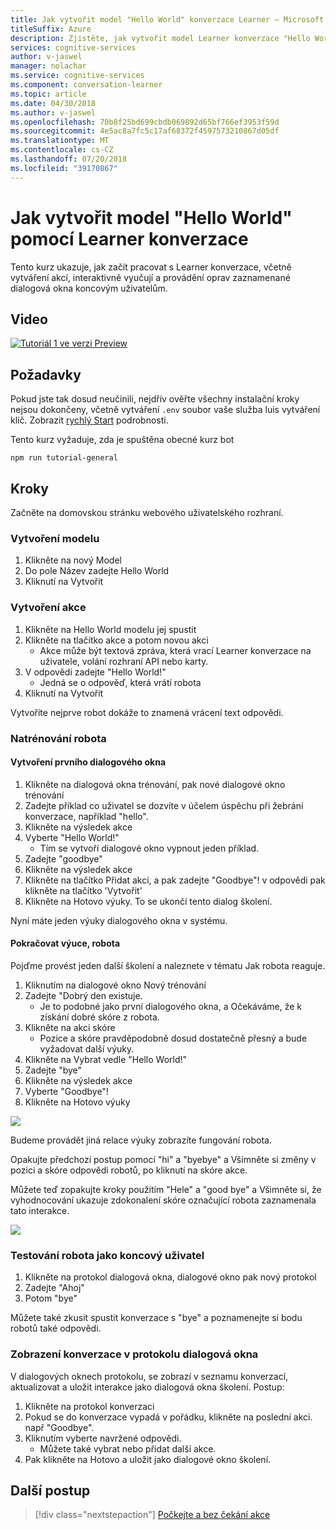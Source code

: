 ```yaml
---
title: Jak vytvořit model "Hello World" konverzace Learner – Microsoft Cognitive Services | Dokumentace Microsoftu
titleSuffix: Azure
description: Zjistěte, jak vytvořit model Learner konverzace "Hello World".
services: cognitive-services
author: v-jaswel
manager: nolachar
ms.service: cognitive-services
ms.component: conversation-learner
ms.topic: article
ms.date: 04/30/2018
ms.author: v-jaswel
ms.openlocfilehash: 70b8f25bd699cbdb069892d65bf766ef3953f59d
ms.sourcegitcommit: 4e5ac8a7fc5c17af68372f4597573210867d05df
ms.translationtype: MT
ms.contentlocale: cs-CZ
ms.lasthandoff: 07/20/2018
ms.locfileid: "39170867"
---
```

# <a name="how-to-create-a-hello-world-model-with-conversation-learner"></a>Jak vytvořit model "Hello World" pomocí Learner konverzace

Tento kurz ukazuje, jak začít pracovat s Learner konverzace, včetně vytváření akcí, interaktivně vyučují a provádění oprav zaznamenané dialogová okna koncovým uživatelům.

## <a name="video"></a>Video

[![Tutoriál 1 ve verzi Preview](http://aka.ms/cl-tutorial-01-preview)](http://aka.ms/blis-tutorial-01)


## <a name="requirements"></a>Požadavky
Pokud jste tak dosud neučinili, nejdřív ověřte všechny instalační kroky nejsou dokončeny, včetně vytváření `.env` soubor vaše služba luis vytváření klíč.  Zobrazit [rychlý Start](https://github.com/Microsoft/ConversationLearner-Samples) podrobnosti.

Tento kurz vyžaduje, zda je spuštěna obecné kurz bot

    npm run tutorial-general

## <a name="steps"></a>Kroky

Začněte na domovskou stránku webového uživatelského rozhraní.

### <a name="create-the-model"></a>Vytvoření modelu
1. Klikněte na nový Model
2. Do pole Název zadejte Hello World
3. Kliknutí na Vytvořit

### <a name="create-an-action"></a>Vytvoření akce

1. Klikněte na Hello World modelu jej spustit
2. Klikněte na tlačítko akce a potom novou akci
    - Akce může být textová zpráva, která vrací Learner konverzace na uživatele, volání rozhraní API nebo karty.
3. V odpovědi zadejte "Hello World!"
    - Jedná se o odpověď, která vrátí robota
4. Kliknutí na Vytvořit

Vytvoříte nejprve robot dokáže to znamená vrácení text odpovědi.

### <a name="train-the-bot"></a>Natrénování robota

#### <a name="create-the-first-dialog"></a>Vytvoření prvního dialogového okna

1. Klikněte na dialogová okna trénování, pak nové dialogové okno trénování
2. Zadejte příklad co uživatel se dozvíte v účelem úspěchu při žebrání konverzace, například "hello".
3. Klikněte na výsledek akce
4. Vyberte "Hello World!"
    - Tím se vytvoří dialogové okno vypnout jeden příklad. 
2. Zadejte "goodbye"
3. Klikněte na výsledek akce
4. Klikněte na tlačítko Přidat akci, a pak zadejte "Goodbye"! v odpovědi pak klikněte na tlačítko 'Vytvořit'
5. Klikněte na Hotovo výuky. To se ukončí tento dialog školení.

Nyní máte jeden výuky dialogového okna v systému.

#### <a name="continue-teaching-the-bot"></a>Pokračovat výuce, robota
Pojďme provést jeden další školení a naleznete v tématu Jak robota reaguje.

1. Kliknutím na dialogové okno Nový trénování
2. Zadejte "Dobrý den existuje.
    - Je to podobné jako první dialogového okna, a Očekáváme, že k získání dobré skóre z robota.
2. Klikněte na akci skóre
    - Pozice a skóre pravděpodobně dosud dostatečně přesný a bude vyžadovat další výuky.
3. Klikněte na Vybrat vedle "Hello World!"
4. Zadejte "bye"
5. Klikněte na výsledek akce
6. Vyberte "Goodbye"!
7. Klikněte na Hotovo výuky

![](../media/tutorial1_actions.PNG)

Budeme provádět jiná relace výuky zobrazíte fungování robota.

Opakujte předchozí postup pomocí "hi" a "byebye" a Všimněte si změny v pozici a skóre odpovědi robotů, po kliknutí na skóre akce.

Můžete teď zopakujte kroky použitím "Hele" a "good bye" a Všimněte si, že vyhodnocování ukazuje zdokonalení skóre označující robota zaznamenala tato interakce.

![](../media/tutorial1_dialogs.PNG)

### <a name="test-the-bot-as-an-end-user"></a>Testování robota jako koncový uživatel

1. Klikněte na protokol dialogová okna, dialogové okno pak nový protokol
2. Zadejte "Ahoj"
3. Potom "bye"

Můžete také zkusit spustit konverzace s "bye" a poznamenejte si bodu robotů také odpovědi.

### <a name="view-conversations-in-the-log-dialogs"></a>Zobrazení konverzace v protokolu dialogová okna

V dialogových oknech protokolu, se zobrazí v seznamu konverzací, aktualizovat a uložit interakce jako dialogová okna školení. Postup:

1. Klikněte na protokol konverzaci
2. Pokud se do konverzace vypadá v pořádku, klikněte na poslední akci. např "Goodbye".
3. Kliknutím vyberte navržené odpovědi. 
    - Můžete také vybrat nebo přidat další akce.
4. Pak klikněte na Hotovo a uložit jako dialogové okno školení.

## <a name="next-steps"></a>Další postup

> [!div class="nextstepaction"]
> [Počkejte a bez čekání akce](./2-wait-vs-nonwait-actions.md)